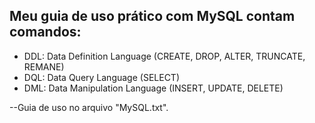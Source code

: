 
## Meu guia de uso prático com MySQL contam comandos:
- DDL: Data Definition Language (CREATE, DROP, ALTER, TRUNCATE, REMANE)
- DQL: Data Query Language (SELECT)
- DML: Data Manipulation Language (INSERT, UPDATE, DELETE)

--Guia de uso no arquivo "MySQL.txt".
